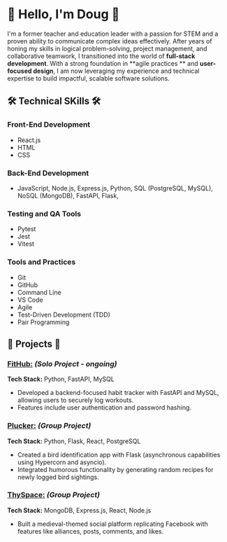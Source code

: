 # 👋 Hello, I'm Doug 👋

I'm a former teacher and education leader with a passion for STEM and a proven ability to communicate complex ideas effectively. After years of honing my skills in logical problem-solving, project management, and collaborative teamwork, I transitioned into the world of **full-stack development**. With a strong foundation in **agile practices ** and **user-focused design**, I am now leveraging my experience and technical expertise to build impactful, scalable software solutions.

## 🛠️ Technical SKills 🛠️ 

### Front-End Development

- React.js
- HTML
- CSS

### Back-End Development

- JavaScript, Node.js, Express.js, Python, SQL (PostgreSQL, MySQL), NoSQL (MongoDB), FastAPI, Flask,

### Testing and QA Tools

- Pytest
- Jest
- Vitest

### Tools and Practices

- Git
- GitHub
- Command Line
- VS Code
- Agile
- Test-Driven Development (TDD)
- Pair Programming

## 🚀 Projects 🚀

### [FitHub:](https://github.com/DougF-5749/exercise_habit_tracker) _(Solo Project - ongoing)_

**Tech Stack:** Python, FastAPI, MySQL

- Developed a backend-focused habit tracker with FastAPI and MySQL, allowing users to securely log workouts.
- Features include user authentication and password hashing.

### [Plucker:](https://github.com/benawcole/plucker_app) _(Group Project)_

**Tech Stack:** Python, Flask, React, PostgreSQL

- Created a bird identification app with Flask (asynchronous capabilities using Hypercorn and asyncio).
- Integrated humorous functionality by generating random recipes for newly logged bird sightings.

### [ThySpace:](https://github.com/SholaF1/acebook_project) _(Group Project)_

**Tech Stack:** MongoDB, Express.js, React, Node.js

- Built a medieval-themed social platform replicating Facebook with features like alliances, posts, comments, and likes.

<!--
**DougF-5749/DougF-5749** is a ✨ _special_ ✨ repository because its `README.md` (this file) appears on your GitHub profile.

Here are some ideas to get you started:

- 🔭 I’m currently working on ...
- 🌱 I’m currently learning ...
- 👯 I’m looking to collaborate on ...
- 🤔 I’m looking for help with ...
- 💬 Ask me about ...
- 📫 How to reach me: ...
- 😄 Pronouns: ...
- ⚡ Fun fact: ...
-->

